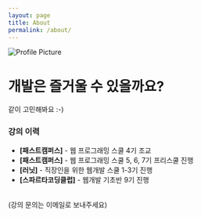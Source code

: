 ```yaml
---
layout: page
title: About
permalink: /about/
---
```


<img src="{{ site.baseurl }}/assets/profile.png" title="Profile Picture" class="profile">

# 개발은 즐거울 수 있을까요?

같이 고민해봐요 :-)

### 강의 이력
- **\[패스트캠퍼스\]** - 웹 프로그래밍 스쿨 4기 조교
- **\[패스트캠퍼스\]** - 웹 프로그래밍 스쿨 5, 6, 7기 프리스쿨 진행
- **\[러닛\]** - 직장인을 위한 웹개발 스쿨 1-3기 진행
- **\[스파르타코딩클럽\]** - 웹개발 기초반 9기 진행
<br>
(강의 문의는 이메일로 보내주세요)

